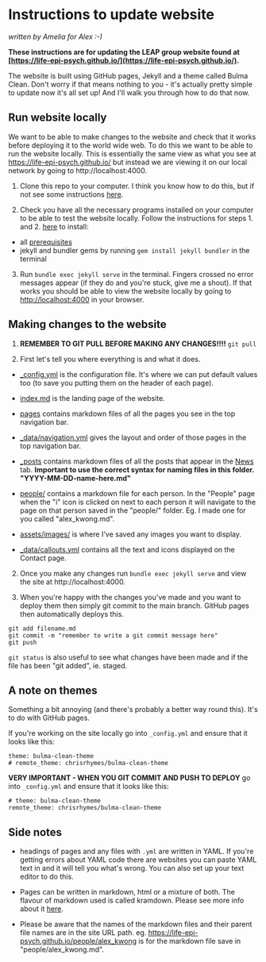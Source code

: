 # Instructions to update website 
*written by Amelia for Alex :-)*

**These instructions are for updating the LEAP group website found at [https://life-epi-psych.github.io/](https://life-epi-psych.github.io/).**

The website is built using GitHub pages, Jekyll and a theme called Bulma Clean. Don't worry if that means nothing to you - it's actually pretty simple to update now it's all set up! And I'll walk you through how to do that now.

## Run website locally

We want to be able to make changes to the website and check that it works before deploying it to the world wide web. To do this we want to be able to run the website locally. This is essentially the same view as what you see at https://life-epi-psych.github.io/ but instead we are viewing it on our local network by going to http://localhost:4000.

1. Clone this repo to your computer. I think you know how to do this, but if not see some instructions [here](https://docs.github.com/en/repositories/creating-and-managing-repositories/cloning-a-repository).

2. Check you have all the necessary programs installed on your computer to be able to test the website locally. Follow the instructions for steps 1. and 2. [here](https://jekyllrb.com/docs/) to install:
 - all [prerequisites](https://jekyllrb.com/docs/installation/)
 - jekyll and bundler gems by running `gem install jekyll bundler` in the terminal

3. Run `bundle exec jekyll serve` in the terminal. Fingers crossed no error messages appear (if they do and you're stuck, give me a shout). If that works you should be able to view the website locally by going to  [http://localhost:4000](http://localhost:4000) in your browser.

## Making changes to the website

1. **REMEMBER TO GIT PULL BEFORE MAKING ANY CHANGES!!!!** `git pull`
  
3. First let's tell you where everything is and what it does.

- [_config.yml](_config.yml) is the configuration file. It's where we can put default values too (to save you putting them on the header of each page). 

- [index.md](index.md) is the landing page of the website.

- [pages](pages/) contains markdown files of all the pages you see in the top navigation bar.

- [_data/navigation.yml](_data/navigation.yml) gives the layout and order of those pages in the top navigation bar.

- [_posts](_posts/) contains markdown files of all the posts that appear in the [News](pages/news.md) tab. **Important to use the correct syntax for naming files in this folder. "YYYY-MM-DD-name-here.md"**

- [people/](people/) contains a markdown file for each person. In the "People" page when the "i" icon is clicked on next to each person it will navigate to the page on that person saved in the "people/" folder. Eg. I made one for you called "alex_kwong.md". 

- [assets/images/](assets/images/) is where I've saved any images you want to display.

- [_data/callouts.yml](_data/callouts.yml) contains all the text and icons displayed on the Contact page.

2. Once you make any changes run `bundle exec jekyll serve` and view the site at http://localhost:4000. 

3. When you're happy with the changes you've made and you want to deploy them then simply git commit to the main branch. GitHub pages then automatically deploys this.
```
git add filename.md
git commit -m "remember to write a git commit message here"
git push
```

`git status` is also useful to see what changes have been made and if the file has been "git added", ie. staged.

## A note on themes

Something a bit annoying (and there's probably a better way round this). It's to do with GitHub pages.

If you're working on the site locally go into `_config.yml` and ensure that it looks like this:

```
theme: bulma-clean-theme
# remote_theme: chrisrhymes/bulma-clean-theme
```

**VERY IMPORTANT - WHEN YOU GIT COMMIT AND PUSH TO DEPLOY** go into `_config.yml` and ensure that it looks like this:

```
# theme: bulma-clean-theme
remote_theme: chrisrhymes/bulma-clean-theme
```

## Side notes

- headings of pages and any files with `.yml` are written in YAML. If you're getting errors about YAML code there are websites you can paste YAML text in and it will tell you what's wrong. You can also set up your text editor to do this.

- Pages can be written in markdown, html or a mixture of both. The flavour of markdown used is called kramdown. Please see more info about it [here](https://kramdown.gettalong.org/documentation.html).

- Please be aware that the names of the markdown files and their parent file names are in the site URL path. eg. https://life-epi-psych.github.io/people/alex_kwong is for the markdown file save in "people/alex_kwong.md".

